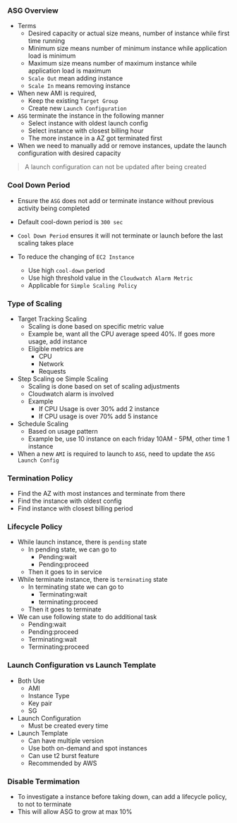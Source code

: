 ### ASG Overview

- Terms
  - Desired capacity or actual size means, number of instance while first time running
  - Minimum size means number of minimum instance while application load is minimum
  - Maximum size means number of maximum instance while application load is maximum
  - `Scale Out` mean adding instance
  - `Scale In` means removing instance
- When new AMI is required,
  - Keep the existing `Target Group`
  - Create new `Launch Configuration`
- `ASG` terminate the instance in the following manner
  - Select instance with oldest launch config
  - Select instance with closest billing hour
  - The more instance in a AZ got terminated first
- When we need to manually add or remove instances, update the launch configuration with desired capacity

> A launch configuration can not be updated after being created

### Cool Down Period

- Ensure the `ASG` does not add or terminate instance without previous activity being completed
- Default cool-down period is `300 sec`
- `Cool Down Period` ensures it will not terminate or launch before the last scaling takes place

- To reduce the changing of `EC2 Instance`
  - Use high `cool-down` period
  - Use high threshold value in the `Cloudwatch Alarm Metric`
  - Applicable for `Simple Scaling Policy`

### Type of Scaling

- Target Tracking Scaling
  - Scaling is done based on specific metric value
  - Example be, want all the CPU average speed 40%. If goes more usage, add instance
  - Eligible metrics are
    - CPU
    - Network
    - Requests
- Step Scaling oe Simple Scaling
  - Scaling is done based on set of scaling adjustments
  - Cloudwatch alarm is involved
  - Example
    - If CPU Usage is over 30% add 2 instance
    - If CPU usage is over 70% add 5 instance
- Schedule Scaling
  - Based on usage pattern
  - Example be, use 10 instance on each friday 10AM - 5PM, other time 1 instance
- When a new `AMI` is required to launch to `ASG`, need to update the `ASG Launch Config`

### Termination Policy

- Find the AZ with most instances and terminate from there
- Find the instance with oldest config
- Find instance with closest billing period

### Lifecycle Policy

- While launch instance, there is `pending` state
  - In pending state, we can go to
    - Pending:wait
    - Pending:proceed
  - Then it goes to in service
- While terminate instance, there is `terminating` state
  - In terminating state we can go to
    - Terminating:wait
    - terminating:proceed
  - Then it goes to terminate
- We can use following state to do additional task
  - Pending:wait
  - Pending:proceed
  - Terminating:wait
  - Terminating:proceed

### Launch Configuration vs Launch Template

- Both Use
  - AMI
  - Instance Type
  - Key pair
  - SG
- Launch Configuration
  - Must be created every time
- Launch Template
  - Can have multiple version
  - Use both on-demand and spot instances
  - Can use t2 burst feature
  - Recommended by AWS

### Disable Termimation
- To investigate a instance before taking down, can add a lifecycle policy, to not to terminate
- This will allow ASG to grow at max 10%